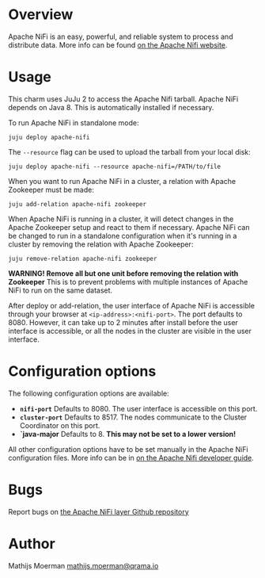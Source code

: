# Overview
Apache NiFi is an easy, powerful, and reliable system to process and distribute data. More info can be found [on the Apache Nifi website](https://nifi.apache.org).

# Usage
This charm uses JuJu 2 to access the Apache Nifi tarball. Apache NiFi depends on Java 8. This is automatically installed if necessary.

To run Apache NiFi in standalone mode:

```
juju deploy apache-nifi
```

The `--resource` flag can be used to upload the tarball from your local disk:

```
juju deploy apache-nifi --resource apache-nifi=/PATH/to/file
```

When you want to run Apache NiFi in a cluster, a relation with Apache Zookeeper must be made:

```
juju add-relation apache-nifi zookeeper
```

When Apache NiFi is running in a cluster, it will detect changes in the Apache Zookeeper setup and react to them if necessary. Apache NiFi can be changed to run in a standalone configuration when it's running in a cluster by removing the relation with Apache Zookeeper:

```
juju remove-relation apache-nifi zookeeper
```

**WARNING! Remove all but one unit before removing the relation with Zookeeper** This is to prevent problems with multiple instances of Apache NiFi to run on the same dataset.

After deploy or add-relation, the user interface of Apache NiFi is accessible through your browser at `<ip-address>:<nifi-port>`. The port defaults to 8080. However, it can take up to 2 minutes after install before the user interface is accessible, or all the nodes in the cluster are visible in the user interface.

# Configuration options

The following configuration options are available:

 - **`nifi-port`** Defaults to 8080. The user interface is accessible on this port.
 - **`cluster-port`** Defaults to 8517. The nodes communicate to the Cluster Coordinator on this port.
 - **`java-major** Defaults to 8. **This may not be set to a lower version!**

All other configuration options have to be set manually in the Apache NiFi configuration files. More info can be in [on the Apache Nifi developer guide](https://nifi.apache.org/developer-guide.html).

# Bugs

Report bugs on [the Apache NiFi layer Github repository](https://github.com/tengu-team/layer-apache-nifi/issues)

# Author

Mathijs Moerman <mathijs.moerman@qrama.io>
